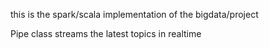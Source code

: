 this is the spark/scala implementation of the bigdata/project 

Pipe class streams the latest topics in realtime 